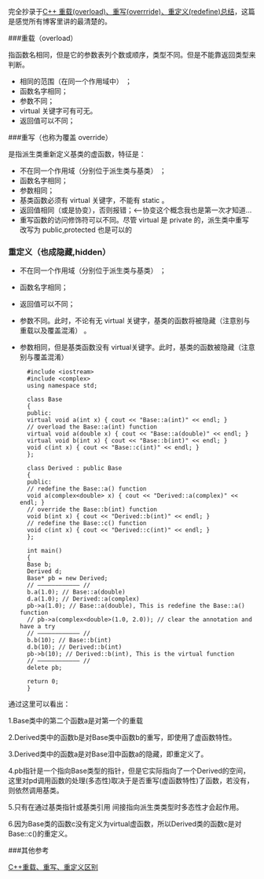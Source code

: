 完全抄录于[C++ 重载(overload)、重写(overrride)、重定义(redefine)总结](http://www.wutianqi.com/?p=3171)，这篇是感觉所有博客里讲的最清楚的。

###重载（overload）

指函数名相同，但是它的参数表列个数或顺序，类型不同。但是不能靠返回类型来判断。

* 相同的范围（在同一个作用域中） ；
* 函数名字相同；
* 参数不同；
* virtual 关键字可有可无。
* 返回值可以不同；

###重写（也称为覆盖 override）

是指派生类重新定义基类的虚函数，特征是：

* 不在同一个作用域（分别位于派生类与基类） ；
* 函数名字相同；
* 参数相同；
* 基类函数必须有 virtual 关键字，不能有 static 。
* 返回值相同（或是协变），否则报错；<—-协变这个概念我也是第一次才知道…
* 重写函数的访问修饰符可以不同。尽管 virtual 是 private 的，派生类中重写改写为 public,protected 也是可以的


### 重定义（也成隐藏,hidden）

* 不在同一个作用域（分别位于派生类与基类） ；
* 函数名字相同；
* 返回值可以不同；
* 参数不同。此时，不论有无 virtual 关键字，基类的函数将被隐藏（注意别与重载以及覆盖混淆） 。
* 参数相同，但是基类函数没有 virtual关键字。此时，基类的函数被隐藏（注意别与覆盖混淆） 


		#include <iostream>
		#include <complex>
		using namespace std;
		
		class Base
		{
		public:
		virtual void a(int x) { cout << "Base::a(int)" << endl; }
		// overload the Base::a(int) function
		virtual void a(double x) { cout << "Base::a(double)" << endl; }
		virtual void b(int x) { cout << "Base::b(int)" << endl; }
		void c(int x) { cout << "Base::c(int)" << endl; }
		};
		
		class Derived : public Base
		{
		public:
		// redefine the Base::a() function
		void a(complex<double> x) { cout << "Derived::a(complex)" << endl; }
		// override the Base::b(int) function
		void b(int x) { cout << "Derived::b(int)" << endl; }
		// redefine the Base::c() function
		void c(int x) { cout << "Derived::c(int)" << endl; }
		};
		
		int main()
		{
		Base b;
		Derived d;
		Base* pb = new Derived;
		// ———————————– //
		b.a(1.0); // Base::a(double)
		d.a(1.0); // Derived::a(complex)
		pb->a(1.0); // Base::a(double), This is redefine the Base::a() function
		// pb->a(complex<double>(1.0, 2.0)); // clear the annotation and have a try
		// ———————————– //
		b.b(10); // Base::b(int)
		d.b(10); // Derived::b(int)
		pb->b(10); // Derived::b(int), This is the virtual function
		// ———————————– //
		delete pb;
		
		return 0;
		}

通过这里可以看出：

1.Base类中的第二个函数a是对第一个的重载

2.Derived类中的函数b是对Base类中函数b的重写，即使用了虚函数特性。

3.Derived类中的函数a是对Base泪中函数a的隐藏，即重定义了。

4.pb指针是一个指向Base类型的指针，但是它实际指向了一个Derived的空间，这里对pd调用函数的处理(多态性)取决于是否重写(虚函数特性)了函数，若没有，则依然调用基类。

5.只有在通过基类指针或基类引用 间接指向派生类类型时多态性才会起作用。

6.因为Base类的函数c没有定义为virtual虚函数，所以Derived类的函数c是对Base::c()的重定义。

###其他参考

[C++重载、重写、重定义区别](http://glgjing.github.io/blog/2014/12/27/c-plus-plus-zhong-zai-,-zhong-xie-,-zhong-ding-yi-qu-bie/)

